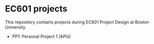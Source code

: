 # EC601 projects

This repository contains projects during EC601 Project Design at Boston University.

* PP1: Personal Project 1 (APIs)